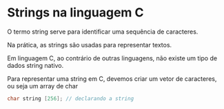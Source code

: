 # Strings na linguagem C

O termo string serve para identificar uma sequência de caracteres.

Na prática, as strings são usadas para representar textos.

Em linguagem C, ao contrário de outras linguagens, não existe um tipo de dados string nativo.

Para representar uma string em C, devemos criar um vetor de caracteres, ou seja um array de char


```c
char string [256]; // declarando a string
```
